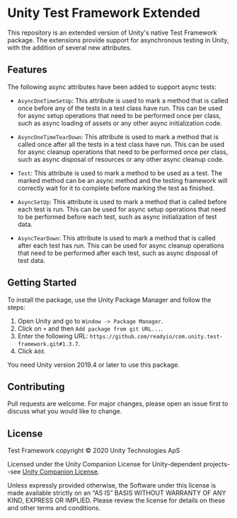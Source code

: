 # Unity Test Framework Extended

This repository is an extended version of Unity's native Test Framework package. The extensions provide support for asynchronous testing in Unity, with the addition of several new attributes.

## Features

The following async attributes have been added to support async tests:

- `AsyncOneTimeSetUp`: This attribute is used to mark a method that is called once before any of the tests in a test class have run. This can be used for async setup operations that need to be performed once per class, such as async loading of assets or any other async initialization code.
  
- `AsyncOneTimeTearDown`: This attribute is used to mark a method that is called once after all the tests in a test class have run. This can be used for async cleanup operations that need to be performed once per class, such as async disposal of resources or any other async cleanup code.

- `Test`: This attribute is used to mark a method to be used as a test. The marked method can be an async method and the testing framework will correctly wait for it to complete before marking the test as finished.

- `AsyncSetUp`: This attribute is used to mark a method that is called before each test is run. This can be used for async setup operations that need to be performed before each test, such as async initialization of test data.

- `AsyncTearDown`: This attribute is used to mark a method that is called after each test has run. This can be used for async cleanup operations that need to be performed after each test, such as async disposal of test data.

## Getting Started

To install the package, use the Unity Package Manager and follow the steps:

1. Open Unity and go to `Window -> Package Manager`.
2. Click on `+` and then `Add package from git URL...`.
3. Enter the following URL: `https://github.com/readyio/com.unity.test-framework.git#1.3.7`.
4. Click `Add`.

You need Unity version 2019.4 or later to use this package.

## Contributing

Pull requests are welcome. For major changes, please open an issue first to discuss what you would like to change.

## License

Test Framework copyright © 2020 Unity Technologies ApS

Licensed under the Unity Companion License for Unity-dependent projects--see [Unity Companion License](http://www.unity3d.com/legal/licenses/Unity_Companion_License). 

Unless expressly provided otherwise, the Software under this license is made available strictly on an “AS IS” BASIS WITHOUT WARRANTY OF ANY KIND, EXPRESS OR IMPLIED. Please review the license for details on these and other terms and conditions.
